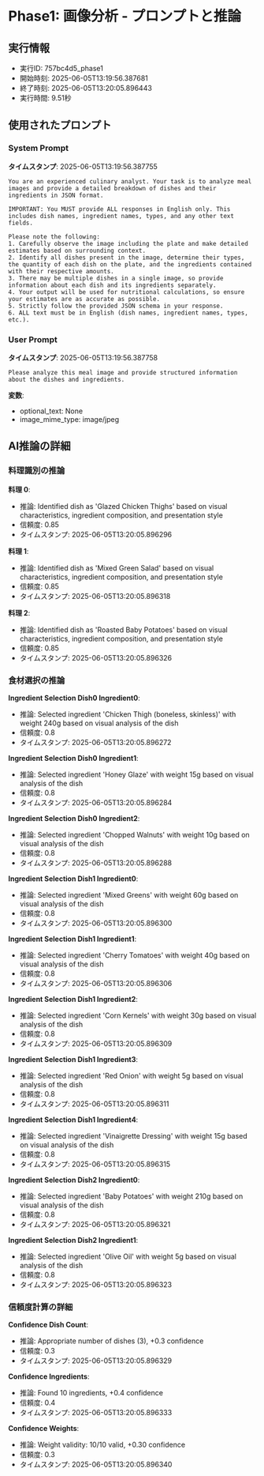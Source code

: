 # Phase1: 画像分析 - プロンプトと推論

## 実行情報
- 実行ID: 757bc4d5_phase1
- 開始時刻: 2025-06-05T13:19:56.387681
- 終了時刻: 2025-06-05T13:20:05.896443
- 実行時間: 9.51秒

## 使用されたプロンプト

### System Prompt

**タイムスタンプ**: 2025-06-05T13:19:56.387755

```
You are an experienced culinary analyst. Your task is to analyze meal images and provide a detailed breakdown of dishes and their ingredients in JSON format.

IMPORTANT: You MUST provide ALL responses in English only. This includes dish names, ingredient names, types, and any other text fields.

Please note the following:
1. Carefully observe the image including the plate and make detailed estimates based on surrounding context.
2. Identify all dishes present in the image, determine their types, the quantity of each dish on the plate, and the ingredients contained with their respective amounts.
3. There may be multiple dishes in a single image, so provide information about each dish and its ingredients separately.
4. Your output will be used for nutritional calculations, so ensure your estimates are as accurate as possible.
5. Strictly follow the provided JSON schema in your response.
6. ALL text must be in English (dish names, ingredient names, types, etc.).
```

### User Prompt

**タイムスタンプ**: 2025-06-05T13:19:56.387758

```
Please analyze this meal image and provide structured information about the dishes and ingredients.
```

**変数**:
- optional_text: None
- image_mime_type: image/jpeg

## AI推論の詳細

### 料理識別の推論

**料理 0**:
- 推論: Identified dish as 'Glazed Chicken Thighs' based on visual characteristics, ingredient composition, and presentation style
- 信頼度: 0.85
- タイムスタンプ: 2025-06-05T13:20:05.896296

**料理 1**:
- 推論: Identified dish as 'Mixed Green Salad' based on visual characteristics, ingredient composition, and presentation style
- 信頼度: 0.85
- タイムスタンプ: 2025-06-05T13:20:05.896318

**料理 2**:
- 推論: Identified dish as 'Roasted Baby Potatoes' based on visual characteristics, ingredient composition, and presentation style
- 信頼度: 0.85
- タイムスタンプ: 2025-06-05T13:20:05.896326

### 食材選択の推論

**Ingredient Selection Dish0 Ingredient0**:
- 推論: Selected ingredient 'Chicken Thigh (boneless, skinless)' with weight 240g based on visual analysis of the dish
- 信頼度: 0.8
- タイムスタンプ: 2025-06-05T13:20:05.896272

**Ingredient Selection Dish0 Ingredient1**:
- 推論: Selected ingredient 'Honey Glaze' with weight 15g based on visual analysis of the dish
- 信頼度: 0.8
- タイムスタンプ: 2025-06-05T13:20:05.896284

**Ingredient Selection Dish0 Ingredient2**:
- 推論: Selected ingredient 'Chopped Walnuts' with weight 10g based on visual analysis of the dish
- 信頼度: 0.8
- タイムスタンプ: 2025-06-05T13:20:05.896288

**Ingredient Selection Dish1 Ingredient0**:
- 推論: Selected ingredient 'Mixed Greens' with weight 60g based on visual analysis of the dish
- 信頼度: 0.8
- タイムスタンプ: 2025-06-05T13:20:05.896300

**Ingredient Selection Dish1 Ingredient1**:
- 推論: Selected ingredient 'Cherry Tomatoes' with weight 40g based on visual analysis of the dish
- 信頼度: 0.8
- タイムスタンプ: 2025-06-05T13:20:05.896306

**Ingredient Selection Dish1 Ingredient2**:
- 推論: Selected ingredient 'Corn Kernels' with weight 30g based on visual analysis of the dish
- 信頼度: 0.8
- タイムスタンプ: 2025-06-05T13:20:05.896309

**Ingredient Selection Dish1 Ingredient3**:
- 推論: Selected ingredient 'Red Onion' with weight 5g based on visual analysis of the dish
- 信頼度: 0.8
- タイムスタンプ: 2025-06-05T13:20:05.896311

**Ingredient Selection Dish1 Ingredient4**:
- 推論: Selected ingredient 'Vinaigrette Dressing' with weight 15g based on visual analysis of the dish
- 信頼度: 0.8
- タイムスタンプ: 2025-06-05T13:20:05.896315

**Ingredient Selection Dish2 Ingredient0**:
- 推論: Selected ingredient 'Baby Potatoes' with weight 210g based on visual analysis of the dish
- 信頼度: 0.8
- タイムスタンプ: 2025-06-05T13:20:05.896321

**Ingredient Selection Dish2 Ingredient1**:
- 推論: Selected ingredient 'Olive Oil' with weight 5g based on visual analysis of the dish
- 信頼度: 0.8
- タイムスタンプ: 2025-06-05T13:20:05.896323

### 信頼度計算の詳細

**Confidence Dish Count**:
- 推論: Appropriate number of dishes (3), +0.3 confidence
- 信頼度: 0.3
- タイムスタンプ: 2025-06-05T13:20:05.896329

**Confidence Ingredients**:
- 推論: Found 10 ingredients, +0.4 confidence
- 信頼度: 0.4
- タイムスタンプ: 2025-06-05T13:20:05.896333

**Confidence Weights**:
- 推論: Weight validity: 10/10 valid, +0.30 confidence
- 信頼度: 0.3
- タイムスタンプ: 2025-06-05T13:20:05.896340

